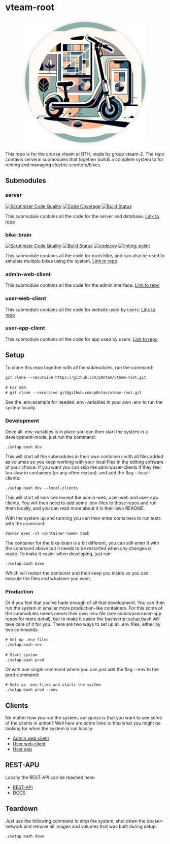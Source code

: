 # vteam-root

<p align="center">
<img src="./scooter-round.png" alt="Picture of an electric scooter." width="400">
</p>

This repo is for the course vteam at BTH, made by group vteam-2. The repo contains serveral submodules that together builds a complete system to for renting and managing electric scooters/bikes.

## Submodules

### server

[![Scrutinizer Code Quality](https://scrutinizer-ci.com/g/JuliaLind/vteam-server/badges/quality-score.png?b=main)](https://scrutinizer-ci.com/g/JuliaLind/vteam-server/?branch=main)
[![Code Coverage](https://scrutinizer-ci.com/g/JuliaLind/vteam-server/badges/coverage.png?b=main)](https://scrutinizer-ci.com/g/JuliaLind/vteam-server/?branch=main)
[![Build Status](https://scrutinizer-ci.com/g/JuliaLind/vteam-server/badges/build.png?b=main)](https://scrutinizer-ci.com/g/JuliaLind/vteam-server/build-status/main)

This submodule contains all the code for the server and database. [Link to repo](https://github.com/JuliaLind/vteam-server)

### bike-brain

[![Scrutinizer Code Quality](https://scrutinizer-ci.com/g/p0ntan/vteam-bike-brain/badges/quality-score.png?b=main)](https://scrutinizer-ci.com/g/p0ntan/vteam-bike-brain/?branch=main)
[![Build Status](https://scrutinizer-ci.com/g/p0ntan/vteam-bike-brain/badges/build.png?b=main)](https://scrutinizer-ci.com/g/p0ntan/vteam-bike-brain/build-status/main)
[![codecov](https://codecov.io/gh/p0ntan/vteam-bike-brain/graph/badge.svg?token=PQLIP59BOW)](https://codecov.io/gh/p0ntan/vteam-bike-brain)
[![linting: pylint](https://img.shields.io/badge/linting-pylint-yellowgreen)](https://github.com/pylint-dev/pylint)

This submodule contains all the code for each bike, and can also be used to simulate multiple bikes using the system. [Link to repo](https://github.com/p0ntan/vteam-bike-brain)

### admin-web-client

This submodule contains all the code for the admin interface. [Link to repo](https://github.com/kiwijos/admin-web-client)

### user-web-client

This submodule contains all the code for website used by users. [Link to repo](https://github.com/kiwijos/user-web-client)

### user-app-client

This submodule contains all the code for app used by users. [Link to repo](https://github.com/kiwijos/user-app)

## Setup
To clone this repo together with all the submodules, run the command:

```
git clone --recursive https://github.com/p0ntan/vteam-root.git

# For SSH
# git clone --recursive git@github.com:p0ntan/vteam-root.git
```

See the .env.example for needed .env-variables in your own .env to run the system locally.

### Development
Once all .env-variables is in place you can then start the system in a development-mode, just run the command: 

```
./setup.bash dev
```
This will start all the submodules in their own containers with all files added as volumes so you keep working with your local files in the editing software of your choice. If you want you can skip the admin/user-clients if they feel too slow in containers (or any other reason), and add the flag --local-clients:

```
./setup.bash dev --local-clients
```

This will start all services except the admin-web, user-web and user-app clients. You will then need to add some .env-files to those repos and run them locally, and you can read more about it in their own README.

With the system up and running you can then enter containers to run tests with the command:

```
docker exec -it <container-name> bash
```

The container for the bike-brain is a bit different, you can still enter it with the command above but it needs to be restarted when any changes is made. To make it easier when developing, just run:
```
./setup.bash bike
```

Which will restart the container and then keep you inside so you can execute the files and whatever you want.

### Production
Or if you feel that you've hade enough of all that development. You can then run the system in smaller more production-like containers. For this some of the submodules needs needs their own .env file (see admin/user/user-app repos for more detail), but to make it easier the bashscript setup.bash will take care of it for you. There are two ways to set up all .env files, either by two commands:

```
# Set up .env-files
./setup.bash env

# Start system
./setup.bash prod
```

Or with one single command where you can just add the flag --env to the prod-command:

```
# Sets up .env-files and starts the system
./setup.bash prod --env
```

## Clients
No matter how you run the system, our guess is that you want to see some of the clients in action? Well here are some links to find what you might be looking for when the system is run locally:

- [Admin web client](http://localhost:3000)
- [User web client](http://localhost:5173)
- [User app](http://localhost:5174)

## REST-APU
Locally the REST-API can be reached here:

- [REST-API](http://localhost:1337/v1)
- [DOCS](http://localhost:1337/v1/docs)

## Teardown
Just use the following command to stop the system, shut down the docker-network and remove all images and volumes that was built during setup.

```
./setup.bash down
```
